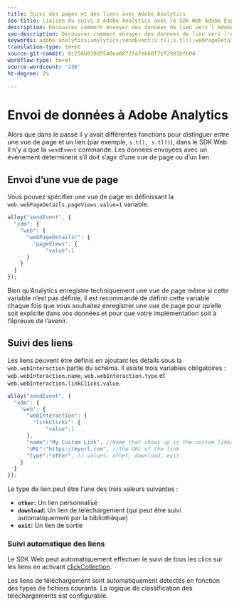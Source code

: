 ```yaml
---
title: Suivi des pages et des liens avec Adobe Analytics
seo-title: Liaison du suivi à Adobe Analytics avec le SDK Web Adobe Experience Platform
description: Découvrez comment envoyer des données de lien vers l'Adobe Analytics avec le SDK Web Experience Platform
seo-description: Découvrez comment envoyer des données de lien vers l'Adobe Analytics avec le SDK Web Experience Platform
keywords: adobe analytics;analytics;sendEvent;s.t();s.tl();webPageDetails;pageViews;webInteraction;web Interaction;page views;link tracking;links;track links;clickCollection;click collection;
translation-type: tm+mt
source-git-commit: 8c256b010d5540ea0872fa7e660f71f2903bfb04
workflow-type: tm+mt
source-wordcount: '236'
ht-degree: 2%

---
```



# Envoi de données à Adobe Analytics

Alors que dans le passé il y avait différentes fonctions pour distinguer entre une vue de page et un lien (par exemple, `s.t(), s.tl()`), dans le SDK Web il n&#39;y a que la `sendEvent` commande. Les données envoyées avec un événement déterminent s’il doit s’agir d’une vue de page ou d’un lien.

## Envoi d’une vue de page

Vous pouvez spécifier une vue de page en définissant la `web.webPageDetails.pageViews.value=1` variable.

```javascript
alloy("sendEvent", {
  "xdm": {
    "web": {
      "webPageDetailsr": {
        "pageViews": {
            "value":1
      }
    }
  }
});
```

Bien qu’Analytics enregistre techniquement une vue de page même si cette variable n’est pas définie, il est recommandé de définir cette variable chaque fois que vous souhaitez enregistrer une vue de page pour qu’elle soit explicite dans vos données et pour que votre implémentation soit à l’épreuve de l’avenir.

## Suivi des liens

Les liens peuvent être définis en ajoutant les détails sous la `web.webInteraction` partie du schéma. Il existe trois variables obligatoires : `web.webInteraction.name`, `web.webInteraction.type` et `web.webInteraction.linkClicks.value`.

```javascript
alloy("sendEvent", {
  "xdm": {
    "web": {
      "webInteraction": {
        "linkClicks": {
            "value":1
      },
      "name":"My Custom Link", //Name that shows up in the custom links report
      "URL":"https://myurl.com", //the URL of the link
      "type":"other", // values: other, download, exit
    }
  }
});
```

Le type de lien peut être l’une des trois valeurs suivantes :

* **`other`:** Un lien personnalisé
* **`download`:** Un lien de téléchargement (qui peut être suivi automatiquement par la bibliothèque)
* **`exit`:** Un lien de sortie

### Suivi automatique des liens

Le SDK Web peut automatiquement effectuer le suivi de tous les clics sur les liens en activant [clickCollection](../../fundamentals/configuring-the-sdk.md#clickCollectionEnabled).

Les liens de téléchargement sont automatiquement détectés en fonction des types de fichiers courants. La logique de classification des téléchargements est configurable.
